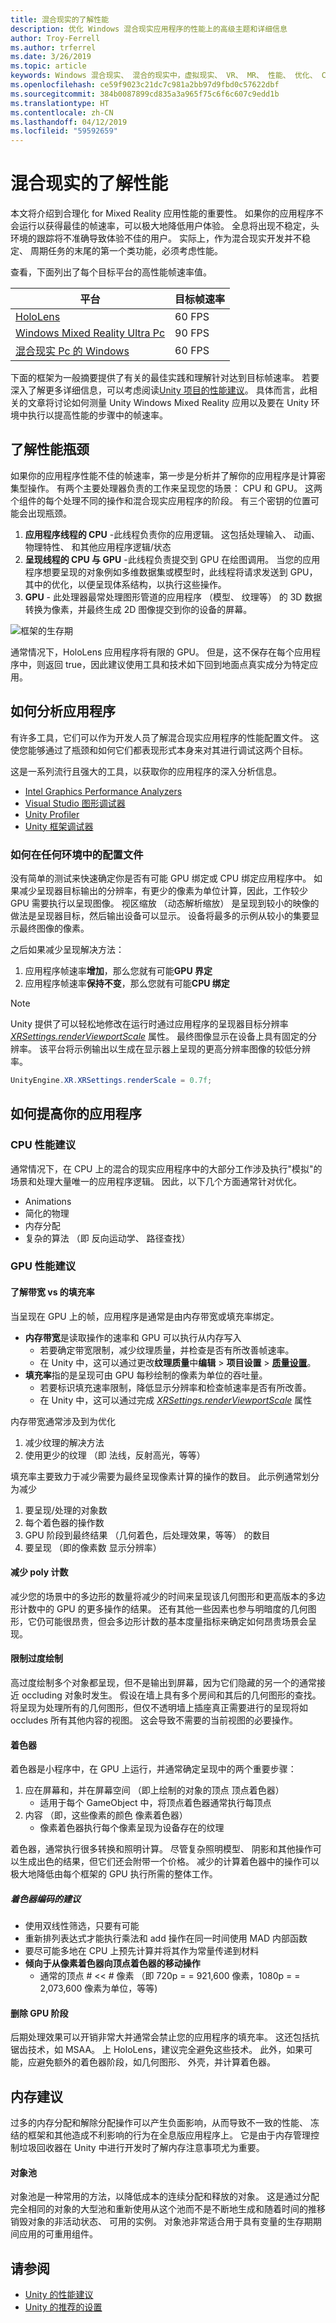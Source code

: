 ```yaml
---
title: 混合现实的了解性能
description: 优化 Windows 混合现实应用程序的性能上的高级主题和详细信息
author: Troy-Ferrell
ms.author: trferrel
ms.date: 3/26/2019
ms.topic: article
keywords: Windows 混合现实、 混合的现实中，虚拟现实、 VR、 MR、 性能、 优化、 CPU、 GPU
ms.openlocfilehash: ce59f9023c21dc7c981a2bb97d9fbd0c57622dbf
ms.sourcegitcommit: 384b0087899cd835a3a965f75c6f6c607c9edd1b
ms.translationtype: HT
ms.contentlocale: zh-CN
ms.lasthandoff: 04/12/2019
ms.locfileid: "59592659"
---
```

# <a name="understanding-performance-for-mixed-reality"></a>混合现实的了解性能

本文将介绍到合理化 for Mixed Reality 应用性能的重要性。  如果你的应用程序不会运行以获得最佳的帧速率，可以极大地降低用户体验。 全息将出现不稳定，头环境的跟踪将不准确导致体验不佳的用户。 实际上，作为混合现实开发并不稳定、 周期任务的末尾的第一个类功能，必须考虑性能。

查看，下面列出了每个目标平台的高性能帧速率值。

| 平台 | 目标帧速率 |
|----------|-------------------|
| [HoloLens](hololens-hardware-details.md) | 60 FPS |
| [Windows Mixed Reality Ultra Pc](immersive-headset-hardware-details.md) | 90 FPS |
| [混合现实 Pc 的 Windows](immersive-headset-hardware-details.md) | 60 FPS |

下面的框架为一般摘要提供了有关的最佳实践和理解针对达到目标帧速率。 若要深入了解更多详细信息，可以考虑阅读[Unity 项目的性能建议](performance-recommendations-for-unity.md)。 具体而言，此相关的文章将讨论如何测量 Unity Windows Mixed Reality 应用以及要在 Unity 环境中执行以提高性能的步骤中的帧速率。

## <a name="understanding-performance-bottlenecks"></a>了解性能瓶颈

如果你的应用程序性能不佳的帧速率，第一步是分析并了解你的应用程序是计算密集型操作。 有两个主要处理器负责的工作来呈现您的场景： CPU 和 GPU。 这两个组件的每个处理不同的操作和混合现实应用程序的阶段。 有三个密钥的位置可能会出现瓶颈。 

1. **应用程序线程的 CPU** -此线程负责你的应用逻辑。 这包括处理输入、 动画、 物理特性、 和其他应用程序逻辑/状态
2. **呈现线程的 CPU 与 GPU** -此线程负责提交到 GPU 在绘图调用。 当您的应用程序想要呈现的对象例如多维数据集或模型时，此线程将请求发送到 GPU，其中的优化，以便呈现体系结构，以执行这些操作。
3. **GPU** - 
   此处理器最常处理图形管道的应用程序 （模型、 纹理等） 的 3D 数据转换为像素，并最终生成 2D 图像提交到你的设备的屏幕。

![框架的生存期](images/lifetime-of-a-frame.png)

通常情况下，HoloLens 应用程序将有限的 GPU。 但是，这不保存在每个应用程序中，则返回 true，因此建议使用工具和技术如下回到地面点真实成分为特定应用。

## <a name="how-to-analyze-your-application"></a>如何分析应用程序

有许多工具，它们可以作为开发人员了解混合现实应用程序的性能配置文件。 这使您能够通过了瓶颈和如何它们都表现形式本身来对其进行调试这两个目标。

这是一系列流行且强大的工具，以获取你的应用程序的深入分析信息。
- [Intel Graphics Performance Analyzers](https://software.intel.com/gpa)
- [Visual Studio 图形调试器](https://docs.microsoft.com/visualstudio/debugger/graphics/visual-studio-graphics-diagnostics?view=vs-2017)
- [Unity Profiler](https://docs.unity3d.com/Manual/Profiler.html)
- [Unity 框架调试器](https://docs.unity3d.com/Manual/FrameDebugger.html)

### <a name="how-to-profile-in-any-environment"></a>如何在任何环境中的配置文件

没有简单的测试来快速确定你是否有可能 GPU 绑定或 CPU 绑定应用程序中。 如果减少呈现器目标输出的分辨率，有更少的像素为单位计算，因此，工作较少 GPU 需要执行以呈现图像。 视区缩放 （动态解析缩放） 是呈现到较小的映像的做法是呈现器目标，然后输出设备可以显示。 设备将最多的示例从较小的集要显示最终图像的像素。

之后如果减少呈现解决方法：
1) 应用程序帧速率**增加**，那么您就有可能**GPU 界定**
1) 应用程序帧速率**保持不变**，那么您就有可能**CPU 绑定**

>[!NOTE]
>Unity 提供了可以轻松地修改在运行时通过应用程序的呈现器目标分辨率 *[XRSettings.renderViewportScale](https://docs.unity3d.com/ScriptReference/XR.XRSettings-renderViewportScale.html)* 属性。 最终图像显示在设备上具有固定的分辨率。 该平台将示例输出以生成在显示器上呈现的更高分辨率图像的较低分辨率。 
>
>```CS
>UnityEngine.XR.XRSettings.renderScale = 0.7f;
>```

## <a name="how-to-improve-your-application"></a>如何提高你的应用程序

### <a name="cpu-performance-recommendations"></a>CPU 性能建议

通常情况下，在 CPU 上的混合的现实应用程序中的大部分工作涉及执行"模拟"的场景和处理大量唯一的应用程序逻辑。 因此，以下几个方面通常针对优化。

- Animations
- 简化的物理
- 内存分配
- 复杂的算法 （即 反向运动学、 路径查找）

### <a name="gpu-performance-recommendations"></a>GPU 性能建议

#### <a name="understanding-bandwidth-vs-fill-rate"></a>了解带宽 vs 的填充率
当呈现在 GPU 上的帧，应用程序是通常是由内存带宽或填充率绑定。

- **内存带宽**是读取操作的速率和 GPU 可以执行从内存写入
    - 若要确定带宽限制，减少纹理质量，并检查是否有所改善帧速率。
    - 在 Unity 中，这可以通过更改**纹理质量**中**编辑** > **项目设置** >   **[质量设置](https://docs.unity3d.com/Manual/class-QualitySettings.html)**。
- **填充率**指的是呈现可由 GPU 每秒绘制的像素为单位的吞吐量。
    - 若要标识填充速率限制，降低显示分辨率和检查帧速率是否有所改善。 
    - 在 Unity 中，这可以通过完成 *[XRSettings.renderViewportScale](https://docs.unity3d.com/ScriptReference/XR.XRSettings-renderViewportScale.html)* 属性

内存带宽通常涉及到为优化
1) 减少纹理的解决方法
2) 使用更少的纹理 （即 法线，反射高光，等等）

填充率主要致力于减少需要为最终呈现像素计算的操作的数目。 此示例通常划分为减少
1) 要呈现/处理的对象数
2) 每个着色器的操作数
3) GPU 阶段到最终结果 （几何着色，后处理效果，等等） 的数目
4) 要呈现 （即的像素数 显示分辨率）

#### <a name="reduce-poly-count"></a>减少 poly 计数
减少您的场景中的多边形的数量将减少的时间来呈现该几何图形和更高版本的多边形计数中的 GPU 的更多操作的结果。 还有其他一些因素也参与明暗度的几何图形，它仍可能很昂贵，但会多边形计数的基本度量指标来确定如何昂贵场景会呈现。

#### <a name="limit-overdraw"></a>限制过度绘制

高过度绘制多个对象都呈现，但不是输出到屏幕，因为它们隐藏的另一个的通常接近 occluding 对象时发生。 假设在墙上具有多个房间和其后的几何图形的查找。 将呈现为处理所有的几何图形，但仅不透明墙上插座真正需要进行的呈现将如 occludes 所有其他内容的视图。 这会导致不需要的当前视图的必要操作。

#### <a name="shaders"></a>着色器

着色器是小程序中，在 GPU 上运行，并通常确定呈现中的两个重要步骤：
1) 应在屏幕和，并在屏幕空间 （即上绘制的对象的顶点 顶点着色器）
    - 适用于每个 GameObject 中，将顶点着色器通常执行每顶点
2) 内容 （即，这些像素的颜色 像素着色器）
    - 像素着色器执行每个像素呈现为设备存在的纹理

着色器，通常执行很多转换和照明计算。 尽管复杂照明模型、 阴影和其他操作可以生成出色的结果，但它们还会附带一个价格。 减少的计算着色器中的操作可以极大地降低由每个框架的 GPU 执行所需的整体工作。

##### <a name="shader-coding-recommendations"></a>着色器编码的建议

- 使用双线性筛选，只要有可能
- 重新排列表达式才能执行乘法和 add 操作在同一时间使用 MAD 内部函数
- 要尽可能多地在 CPU 上预先计算并将其作为常量传递到材料
- **倾向于从像素着色器向顶点着色器的移动操作**
    - 通常的顶点 # << # 像素 （即 720p = = 921,600 像素，1080p = = 2,073,600 像素为单位，等等)

#### <a name="remove-gpu-stages"></a>删除 GPU 阶段
后期处理效果可以开销非常大并通常会禁止您的应用程序的填充率。 这还包括抗锯齿技术，如 MSAA。 上 HoloLens，建议完全避免这些技术。 此外，如果可能，应避免额外的着色器阶段，如几何图形、 外壳，并计算着色器。

## <a name="memory-recommendations"></a>内存建议
过多的内存分配和解除分配操作可以产生负面影响，从而导致不一致的性能、 冻结的框架和其他造成不利影响的行为在全息版应用程序上。 它是由于内存管理控制垃圾回收器在 Unity 中进行开发时了解内存注意事项尤为重要。

#### <a name="object-pooling"></a>对象池

对象池是一种常用的方法，以降低成本的连续分配和释放的对象。 这是通过分配完全相同的对象的大型池和重新使用从这个池而不是不断地生成和随着时间的推移销毁对象的非活动状态、 可用的实例。 对象池非常适合用于具有变量的生存期期间应用的可重用组件。

## <a name="see-also"></a>请参阅
- [Unity 的性能建议](performance-recommendations-for-unity.md)
- [Unity 的推荐的设置](recommended-settings-for-unity.md)
